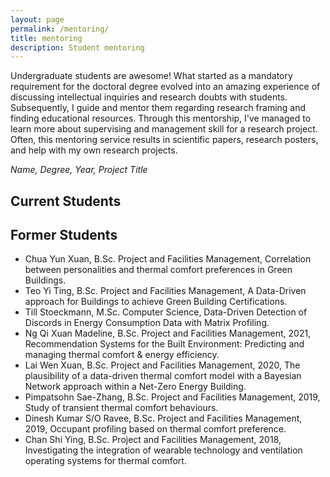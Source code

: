 ```yaml
---
layout: page
permalink: /mentoring/
title: mentoring
description: Student mentoring
---
```


Undergraduate students are awesome! What started as a mandatory requirement for the doctoral degree evolved into an amazing experience of discussing intellectual inquiries and research doubts with students. Subsequently, I guide and mentor them regarding research framing and finding educational resources. Through this mentorship, I've managed to learn more about supervising and management skill for a research project. Often, this mentoring service results in scientific papers, research posters, and help with my own research projects.

_Name, Degree, Year, Project Title_

## Current Students


## Former Students
- Chua Yun Xuan, B.Sc. Project and Facilities Management, Correlation between personalities and thermal comfort preferences in Green Buildings.
- Teo Yi Ting, B.Sc. Project and Facilities Management, A Data-Driven approach for Buildings to achieve Green Building Certifications.
- Till Stoeckmann, M.Sc. Computer Science, Data-Driven Detection of Discords in Energy Consumption Data with Matrix Profiling.
- Ng Qi Xuan Madeline, B.Sc. Project and Facilities Management, 2021, Recommendation Systems for the Built Environment: Predicting and managing thermal comfort & energy efficiency.
- Lai Wen Xuan, B.Sc. Project and Facilities Management, 2020, The plausibility of a data-driven thermal comfort model with a Bayesian Network approach within a Net-Zero Energy Building.
- Pimpatsohn Sae-Zhang, B.Sc. Project and Facilities Management, 2019, Study of transient thermal comfort behaviours.
- Dinesh Kumar S/O Ravee, B.Sc. Project and Facilities Management, 2019, Occupant profiling based on thermal comfort preference.
- Chan Shi Ying, B.Sc. Project and Facilities Management, 2018, Investigating the integration of wearable technology and ventilation operating systems for thermal comfort.
